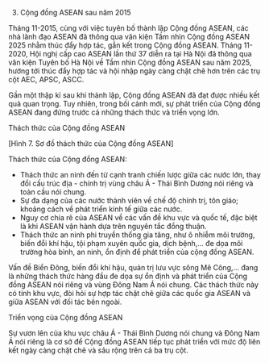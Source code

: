 3. Cộng đồng ASEAN sau năm 2015

Tháng 11-2015, cùng với việc tuyên bố thành lập Cộng đồng ASEAN, các nhà lãnh đạo ASEAN đã thông qua văn kiện Tầm nhìn Cộng đồng ASEAN 2025 nhằm thúc đẩy hợp tác, gắn kết trong Cộng đồng ASEAN. Tháng 11-2020, Hội nghị cấp cao ASEAN lần thứ 37 diễn ra tại Hà Nội đã thông qua văn kiện Tuyên bố Hà Nội về Tầm nhìn Cộng đồng ASEAN sau năm 2025, hướng tới thúc đẩy hợp tác và hội nhập ngày càng chặt chẽ hơn trên các trụ cột AEC, APSC, ASCC.

Gần một thập kỉ sau khi thành lập, Cộng đồng ASEAN đã đạt được nhiều kết quả quan trọng. Tuy nhiên, trong bối cảnh mới, sự phát triển của Cộng đồng ASEAN đang đứng trước cả những thách thức và triển vọng lớn.

Thách thức của Cộng đồng ASEAN

[Hình 7. Sơ đồ thách thức của Cộng đồng ASEAN]

Thách thức của Cộng đồng ASEAN:
- Thách thức an ninh đến từ cạnh tranh chiến lược giữa các nước lớn, thay đổi cấu trúc địa - chính trị vùng châu Á - Thái Bình Dương nói riêng và toàn cầu nói chung.
- Sự đa dạng của các nước thành viên về chế độ chính trị, tôn giáo; khoảng cách về phát triển kinh tế giữa các nước.
- Nguy cơ chia rẽ của ASEAN về các vấn đề khu vực và quốc tế, đặc biệt là khi ASEAN vận hành dựa trên nguyên tắc đồng thuận.
- Thách thức an ninh phi truyền thống gia tăng, như ô nhiễm môi trường, biến đổi khí hậu, tội phạm xuyên quốc gia, dịch bệnh,... đe dọa môi trường hòa bình, an ninh, ổn định để phát triển của cộng đồng ASEAN.

Vấn đề Biển Đông, biến đổi khí hậu, quản trị lưu vực sông Mê Công,... đang là những thách thức hàng đầu đe dọa sự ổn định và phát triển của Cộng đồng ASEAN nói riêng và vùng Đông Nam Á nói chung. Các thách thức này có tính khu vực, đòi hỏi sự hợp tác chặt chẽ giữa các quốc gia ASEAN và giữa ASEAN với đối tác bên ngoài.

Triển vọng của Cộng đồng ASEAN

Sự vươn lên của khu vực châu Á - Thái Bình Dương nói chung và Đông Nam Á nói riêng là cơ sở để Cộng đồng ASEAN tiếp tục phát triển với mức độ liên kết ngày càng chặt chẽ và sâu rộng trên cả ba trụ cột.
